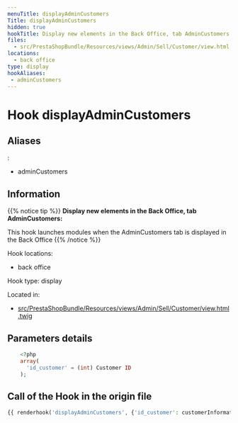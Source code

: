 ```yaml
---
menuTitle: displayAdminCustomers
Title: displayAdminCustomers
hidden: true
hookTitle: Display new elements in the Back Office, tab AdminCustomers
files:
  - src/PrestaShopBundle/Resources/views/Admin/Sell/Customer/view.html.twig
locations:
  - back office
type: display
hookAliases:
 - adminCustomers
---
```


# Hook displayAdminCustomers

## Aliases
: 
 - adminCustomers



## Information

{{% notice tip %}}
**Display new elements in the Back Office, tab AdminCustomers:** 

This hook launches modules when the AdminCustomers tab is displayed in the Back Office
{{% /notice %}}

Hook locations: 
  - back office

Hook type: display

Located in: 
  - [src/PrestaShopBundle/Resources/views/Admin/Sell/Customer/view.html.twig](https://github.com/PrestaShop/PrestaShop/blob/8.0.x/src/PrestaShopBundle/Resources/views/Admin/Sell/Customer/view.html.twig)

## Parameters details

```php
    <?php
    array(
      'id_customer' = (int) Customer ID
    );
```

## Call of the Hook in the origin file

```php
{{ renderhook('displayAdminCustomers', {'id_customer': customerInformation.customerId.value}) }}
```